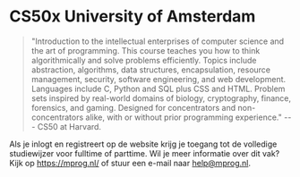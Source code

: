 # CS50x University of Amsterdam

> "Introduction to the intellectual enterprises of computer science and the art of programming. This course teaches you how to think algorithmically and solve problems efficiently. Topics include abstraction, algorithms, data structures, encapsulation, resource management, security, software engineering, and web development. Languages include C, Python and SQL plus CSS and HTML. Problem sets inspired by real-world domains of biology, cryptography, finance, forensics, and gaming. Designed for concentrators and non-concentrators alike, with or without prior programming experience." --- CS50 at Harvard.

Als je inlogt en registreert op de website krijg je toegang tot de volledige studiewijzer voor fulltime of parttime. Wil je meer informatie over dit vak? Kijk op <https://mprog.nl/> of stuur een e-mail naar <help@mprog.nl>.
